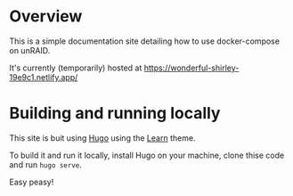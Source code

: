 # Overview

This is a simple documentation site detailing how to use docker-compose on unRAID.

It's currently (temporarily) hosted at https://wonderful-shirley-19e9c1.netlify.app/

# Building and running locally

This site is buit using [Hugo](https://gohugo.io/) using the [Learn](https://themes.gohugo.io//theme/hugo-theme-learn/en) theme.

To build it and run it locally, install Hugo on your machine, clone thise code and run `hugo serve`.

Easy peasy!